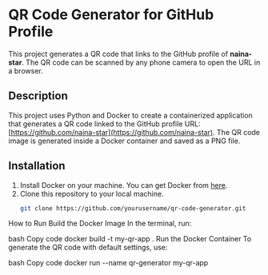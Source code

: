 # QR Code Generator for GitHub Profile

This project generates a QR code that links to the GitHub profile of **naina-star**. The QR code can be scanned by any phone camera to open the URL in a browser.

## Description

This project uses Python and Docker to create a containerized application that generates a QR code linked to the GitHub profile URL: [https://github.com/naina-star](https://github.com/naina-star). The QR code image is generated inside a Docker container and saved as a PNG file.

## Installation

1. Install Docker on your machine. You can get Docker from [here](https://www.docker.com/get-started/).
2. Clone this repository to your local machine.
   ```bash
   git clone https://github.com/yourusername/qr-code-generator.git


How to Run
Build the Docker Image
In the terminal, run:

bash
Copy code
docker build -t my-qr-app .
Run the Docker Container
To generate the QR code with default settings, use:

bash
Copy code
docker run --name qr-generator my-qr-app